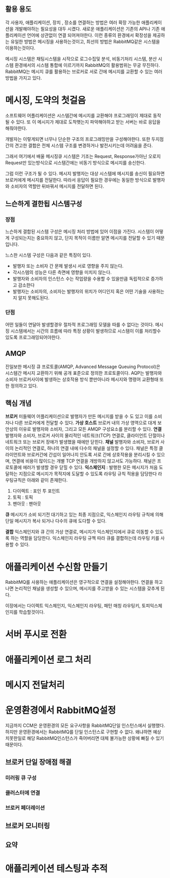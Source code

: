 ## 활용 용도
각 사용자, 애플리케이션, 장치 , 장소를 연결하는 방법은 여러 확장 가능한 애플리케이션을 개발해야하는 필요성을 대두 시켰다. 새로운 애플리케이션은 기존의 API나 기존 애플리케이션 언어에 상관없이 연결 되어져야한다. 이런 종류의 환경에서 확장성을 제공하는 유일한 방법은 메시징을 사용하는것이고, 최선의 방법은 RabbitMQ같은 시스템을 이용하는것이다.

메시징 시스템은 채팅시스템을 시작으로 로그수집및 분석, 비동기처리 시스템, 분산 시스템 환경에서의 시스템 통합에 이르기까지 RabbitMQ의 활용범위는 무궁 무진하다. RabbitMQ는 메시지 큐를 활용하는 브로커로 서로 간에 메시지를 교환할 수 있는 여러 방법을 가지고 있다.


# 메시징, 도약의 첫걸음
소프트웨어 어플리케이션은 시스템간에 메시지를 교환해야 프로그래밍이 제대로 동작될 수 있다. 또 이 메시지가 제대로 도착햇는지 파악해야하고 받는 서버는 바로 응답을 해줘야한다. 

개발자는 이렇게되면 너무나 단순한 구조의 프로그래밍만을 구성해야한다. 또한 두지점간의 견고한 결합은 전체 시스템 구조를 변경하거나 발전시키는데 어려움을 준다.

그래서 여기에서 배울 메시징큐 시스템은 기조는 Request, Response가아닌 오로지 Request만 있는방식으로 시스템간에는 비동기 방식으로 메시지를 송신한다.

그럼 이런 구조가 될 수 있다. 메시지 발행자는 대상 시스템에 메시지를 송신이 필요하면 브로커에게 메시지를 전달한다. 따라서 응답이 필요한 경우에는 동일한 방식으로 발행자와 소비자의 역할만 뒤바꿔서 메시지를 전달하면 된다.

## 느슨하게 결한됩 시스템구성

### 장점
느슨하게 결합된 시스템 구성은 메시징 처리 방법에 있어 이점을 가진다. 시스템이 어떻게 구성되는지는 중요하지 않고, 단지 목적이 이름만 알면 메시지를 전달할 수 있기 때문입니다.


느스한 시스템 구성은 다음과 같은 특징이 있다.
* 발행자 또는 소비자 간 문제 발생시 서로 영향을 주지 않는다.
* 각시스템의 성능은 다른 측면에 영향을 미치지 않는다.
* 발행자와 소비자의 인스턴스 수는 작업량을 수용할 수 있을만큼 독립적으로 증가하고 감소한다
* 발행자는 소비자의, 소비자는 발행자의 위치가 어디인지 혹은 어떤 기술을 사용하는지 알지 못해도된다.

### 단점
어떤 일들이 연달아 발생할경우 절차적 프로그래밍 모델을 따를 수 없다는 것이다. 메시징 시스템에서는 시간의 흐름에 따라 특정 상황이 발생하므로 시스템이 이를 처리할수 있도록 프로그래밍되어야한다.

## AMQP
진일보한 메시징 큐 프로토콜(AMQP, Advanced Message Queuing Protocol)은 시스템간 메시지 교환하기 위해 공개 표준으로 정의한 프로토콜이다. AQP는 발행자와 소비자 브로커사이에 발생하는 상호작용 방식 뿐만아니라 메시지와 명령어 교환형태 또한 정의하고 있다.

## 핵심 개념
**브로커**
미들웨어 어플리케이션으로 발행자가 만든 메시지를 받을 수 도 있고 이를 소비자나 다른 브로커에게 전달할 수 있다.
**가상 호스트**
브로커 내의 가상 영역으로 대게 보안상의 이유로 발행자와 소비자, 그리고 모든 AMQP 구성요소를 분리할 수 있다.
**연결**
발행자와 소비자, 브로커 사이의 물리적인 네트워크(TCP) 연결로, 클라이언트 단절이나 네트워크 또는 브로커 장애가 발생했을 때에만 닫힌다.
**채널**
발행자와 소비자, 브로커 사이의 논리적인 연결로, 하나의 연결 내에 다수의 채널을 설정할 수 있다. 채널은 특정 클라이언트와 브로커간에 간섭이 일어나지 안도록 서로 간에 상호작용을 분리시킬 수 있으며, 연결에 비용이 많이드는 개별 TCP 연결을 개방하지 않고서도 가능하다. 채널은 프로토콜에 에러가 발생할 경우 닫힐 수 있다.
**익스체인지** : 발행한 모든 메시지가 처음 도달하는 지점으로 메시지가 목적지에 도달할 수 있도록 라우팅 규칙 적용을 담당한다 라우팅규칙은 아래와 같이 존재한다.
1. 다이렉트 : 포인 투 포인트
2. 토픽 : 토픽
3. 팬아웃 : 팬아웃

**큐** 메시지가 소비 되기전 대기하고 있는 최종 지점으로, 익스체인지 라우팅 규칙에 의해 단일 메시지가 복사 되거나 다수의 큐에 도다할 수 있다.

**결합**
익스체인지와 큐 간의 가상 연결로, 메시지가 익스체인지에서 큐로 이동할 수 있도록 하는 역할을 담당한다. 익스체인지 라우팅 규첵 따라 큐를 결합하는데 라우팅 키를 사용할 수 있다.




# 애플리케이션 수신함 만들기
RabbitMQ를 사용하는 애플리케이션은 영구적으로 연결을 설정해야한다. 연결을 하고나면 논리적인 채널을 생성할 수 있으며, 메시지를 주고받을 수 있는 시스템을 갖추게 된다. 

이장에서는 다이렉트 익스체인지, 익스체인지 라우팅, 패턴 매칭 라우팅키, 토피익스체인지를 학습할것이다.


# 서버 푸시로 전환

# 애플리케이션 로그 처리


# 메시지 전달처리


# 운영환경에서 RabbitMQ설정
지금까지 CCM은 운영환경의 모든 요구사항을 RabbitMQ단일 인스턴스에서 실행했다. 하지만 운영환경에서는 RabbitMQ를 단일 인스턴스로 구현할 수 없다. 왜냐하면 예상치못한일로 해당 RabbitMQ인스턴스가 죽어버리면 대체 불가능한 상황에 빠질 수 있기 때문이다.




## 브로커 단일 장애점 해결

### 미러링 큐 구성

### 클러스터에 연결

### 브로커 페더레이션

## 브로커 모니터링

## 요약

# 애플리케이션 테스팅과 추적

